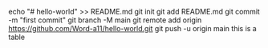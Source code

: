 echo "# hello-world" >> README.md
git init
git add README.md
git commit -m "first commit"
git branch -M main
git remote add origin https://github.com/Word-a11/hello-world.git
git push -u origin main
this is a table

